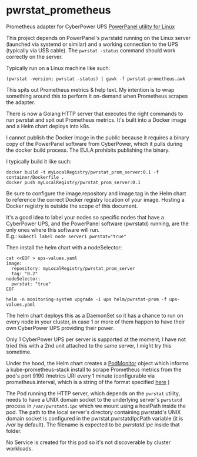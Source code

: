 # pwrstat_prometheus
Prometheus adapter for CyberPower UPS [PowerPanel utility for Linux](https://www.cyberpowersystems.com/product/software/power-panel-personal/powerpanel-for-linux/)

This project depends on PowerPanel's pwrstatd running on the Linux server (launched via systemd or similar) and a working
connection to the UPS (typically via USB cable).  The `pwrstat -status` command should work correctly on the server.

Typically run on a Linux machine like such:  

```
(pwrstat -version; pwrstat -status) | gawk -f pwrstat-prometheus.awk
```

This spits out Prometheus metrics & help text.  My intention is to wrap something around this to perform it on-demand when Prometheus scrapes the adapter.

There is now a Golang HTTP server that executes the right commands to run pwrstat and spit out Prometheus metrics.  It's built into a Docker image and a Helm chart deploys into k8s.

I cannot publish the Docker image in the public because it requires a binary copy of the PowerPanel software from CyberPower, which it pulls during the docker build process.  The EULA prohibits publishing the binary.

I typically build it like such:  
```
docker build -t myLocalRegistry/pwrstat_prom_server:0.1 -f container/Dockerfile .
docker push myLocalRegistry/pwrstat_prom_server:0.1
```

Be sure to configure the image.repository and image.tag in the Helm chart to reference the correct Docker registry location of your image.  Hosting a Docker registry is outside the scope of this document.

It's a good idea to label your nodes so specific nodes that have a CyberPower UPS, and the PowerPanel software (pwrstatd) running, are the only ones where this software will run.  
E.g.: `kubectl label node server1 pwrstat="true"`

Then install the helm chart with a nodeSelector:

```
cat <<EOF > ups-values.yaml
image:
  repository: myLocalRegistry/pwrstat_prom_server
  tag: "0.2"
nodeSelector:
  pwrstat: "true"
EOF

helm -n monitoring-system upgrade -i ups helm/pwrstat-prom -f ups-values.yaml
```

The helm chart deploys this as a DaemonSet so it has a chance to run on every node in your cluster, in case 1 or more of them happen to have their own CyberPower UPS providing their power.

Only 1 CyberPower UPS per server is supported at the moment; I have not tried this with a 2nd unit attached to the same server, I might try this sometime.

Under the hood, the Helm chart creates a [PodMonitor](https://github.com/prometheus-operator/prometheus-operator/blob/main/Documentation/api.md#monitoring.coreos.com/v1.PodMonitor)
object which informs a kube-prometheus-stack install to scrape Prometheus metrics from the pod's port 9190 /metrics URI
every 1 minute (configurable via prometheus.interval, which is a string of the format specified
[here](https://github.com/prometheus-operator/prometheus-operator/blob/main/Documentation/api.md#monitoring.coreos.com/v1.Duration) )

The Pod running the HTTP server, which depends on the `pwrstat` utility, needs to have a UNIX domain socket to the underlying
server's `pwrstatd` process in `/var/pwrstatd.ipc` which we mount using a hostPath inside the pod.  The path to the local
server's directory containing pwrstatd's UNIX domain socket is configured in the pwrstat.pwrstatdIpcPath variable (it is
*/var* by default).  The filename is expected to be *pwrstatd.ipc* inside that folder.

No Service is created for this pod so it's not discoverable by cluster workloads.

